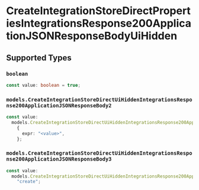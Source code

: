 # CreateIntegrationStoreDirectPropertiesIntegrationsResponse200ApplicationJSONResponseBodyUiHidden


## Supported Types

### `boolean`

```typescript
const value: boolean = true;
```

### `models.CreateIntegrationStoreDirectUiHiddenIntegrationsResponse200ApplicationJSONResponseBody2`

```typescript
const value:
  models.CreateIntegrationStoreDirectUiHiddenIntegrationsResponse200ApplicationJSONResponseBody2 =
    {
      expr: "<value>",
    };
```

### `models.CreateIntegrationStoreDirectUiHiddenIntegrationsResponse200ApplicationJSONResponseBody3`

```typescript
const value:
  models.CreateIntegrationStoreDirectUiHiddenIntegrationsResponse200ApplicationJSONResponseBody3 =
    "create";
```

